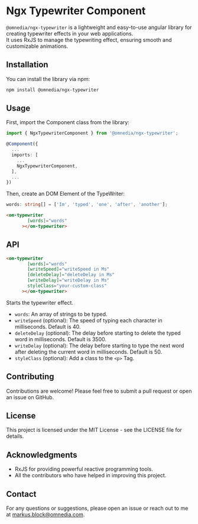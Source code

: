 # Ngx Typewriter Component

`@omnedia/ngx-typewriter` is a lightweight and easy-to-use angular library for creating typewriter effects in your web applications. <br>
It uses RxJS to manage the typewriting effect, ensuring smooth and customizable animations. <br>

## Installation

You can install the library via npm:

```bash
npm install @omnedia/ngx-typewriter
```

## Usage

First, import the Component class from the library:

```typescript
import { NgxTypewriterComponent } from '@omnedia/ngx-typewriter';

@Component({
  ...
  imports: [
    ...
    NgxTypewriterComponent,
  ],
  ...
})
```

Then, create an DOM Element of the TypeWriter:

```typescript
words: string[] = ['Im', 'typed', 'one', 'after', 'another'];
```

```html
<om-typewriter
        [words]="words"
      ></om-typewriter>
```

## API

```html
<om-typewriter
        [words]="words"
        [writeSpeed]="writeSpeed in Ms"
        [deleteDelay]="deleteDelay in Ms"
        [writeDelay]="writeDelay in Ms"
        styleClass="your-custom-class"
      ></om-typewriter>
```

Starts the typewriter effect.

- `words`: An array of strings to be typed.
- `writeSpeed` (optional): The speed of typing each character in milliseconds. Default is 40.
- `deleteDelay` (optional): The delay before starting to delete the typed word in milliseconds. Default is 3500.
- `writeDelay` (optional): The delay before starting to type the next word after deleting the current word in milliseconds. Default is 50.
- `styleClass` (optional): Add a class to the `<p>` Tag.

## Contributing

Contributions are welcome! Please feel free to submit a pull request or open an issue on GitHub.

## License

This project is licensed under the MIT License - see the LICENSE file for details.

## Acknowledgments

- RxJS for providing powerful reactive programming tools.
- All the contributors who have helped in improving this project.

## Contact

For any questions or suggestions, please open an issue or reach out to me at [markus.block@omnedia.com](mailto:markus.block@omnedia.com).
